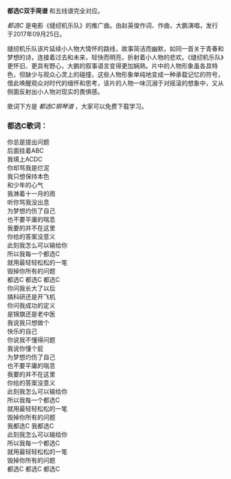 

**都选C双手简谱** 和五线谱完全对应。

_都选C_ 是电影《缝纫机乐队》的推广曲。由赵英俊作词、作曲，大鹏演唱，发行于2017年09月25日。

缝纫机乐队该片延续小人物大情怀的路线，故事简洁而幽默，如同一首关于青春和梦想的诗，连接着过去和未来，轻快而明亮，折射着小人物的悲欢。《缝纫机乐队》更怀旧、更具有野心，大鹏的叙事语言变得更加娴熟。片中的人物形象虽各具特色，但缺少与观众心灵上的碰撞，这些人物形象单纯地变成一种承载记忆的符号，借此唤醒观众对时代的缅怀和思考，该片的人物一味沉溺于对摇滚的想象中，又从侧面反射出小人物对现实的畏惧感。

歌词下方是 _都选C钢琴谱_ ，大家可以免费下载学习。

### 都选C歌词：

你总是提出问题  
后面挂着ABC  
我填上ACDC  
你却骂我是烂泥  
我只想保持本色  
和少年的心气  
我淋着十一月的雨  
听你骂我没出息  
为梦想灼伤了自己  
也不要平庸的喘息  
我要的并不在这里  
你给的答案没意义  
此刻我怎么可以输给你  
所以我每一个都选C  
就用最轻轻松松的一笔  
毁掉你所有的问题  
都选C 都选C 都选C  
你问我长大了以后  
搞科研还是开飞机  
你问我成功的定义  
是锦旗还是老中医  
我说我只想做个  
快乐的自己  
你说我不懂得问题  
我说你懂个屁  
为梦想灼伤了自己  
也不要平庸的喘息  
我要的并不在这里  
你给的答案没意义  
此刻我怎么可以输给你  
所以我每一个都选C  
就用最轻轻松松的一笔  
毁掉你所有的问题  
我都选C 我都选C  
此刻我怎么可以输给你  
所以我每一个都选C  
就用最轻轻松松的一笔  
毁掉你所有的问题  
都选C 都选C 都选C

